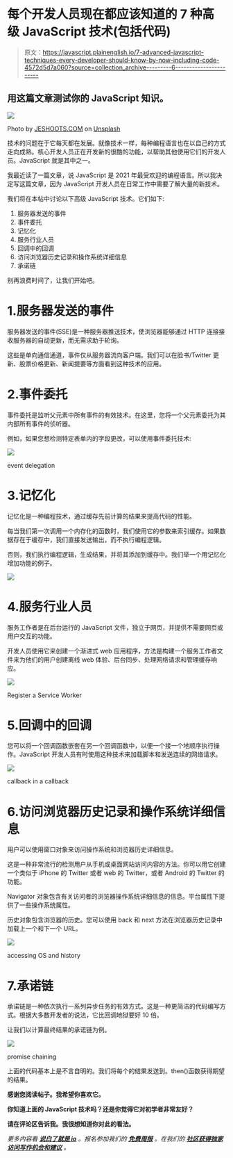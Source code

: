# 每个开发人员现在都应该知道的 7 种高级 JavaScript 技术(包括代码)

> 原文：<https://javascript.plainenglish.io/7-advanced-javascript-techniques-every-developer-should-know-by-now-including-code-4572d5d7a060?source=collection_archive---------6----------------------->

## 用这篇文章测试你的 JavaScript 知识。

![](img/1f10df184de3abefe5d6e89a6e8341e5.png)

Photo by [JESHOOTS.COM](https://unsplash.com/@jeshoots?utm_source=unsplash&utm_medium=referral&utm_content=creditCopyText) on [Unsplash](https://unsplash.com/s/photos/productive?utm_source=unsplash&utm_medium=referral&utm_content=creditCopyText)

技术的问题在于它每天都在发展。就像技术一样，每种编程语言也在以自己的方式走向成熟。核心开发人员正在开发新的很酷的功能，以帮助其他使用它们的开发人员。JavaScript 就是其中之一。

我最近读了一篇文章，说 JavaScript 是 2021 年最受欢迎的编程语言。所以我决定写这篇文章，因为 JavaScript 开发人员在日常工作中需要了解大量的新技术。

我们将在本帖中讨论以下高级 JavaScript 技术。它们如下:

1.  服务器发送的事件
2.  事件委托
3.  记忆化
4.  服务行业人员
5.  回调中的回调
6.  访问浏览器历史记录和操作系统详细信息
7.  承诺链

别再浪费时间了，让我们开始吧。

# 1.服务器发送的事件

服务器发送的事件(SSE)是一种服务器推送技术，使浏览器能够通过 HTTP 连接接收服务器的自动更新，而无需求助于轮询。

这些是单向通信通道，事件仅从服务器流向客户端。我们可以在脸书/Twitter 更新、股票价格更新、新闻提要等方面看到这种技术的应用。

# 2.事件委托

事件委托是监听父元素中所有事件的有效技术。在这里，您将一个父元素委托为其内部所有事件的侦听器。

例如，如果您想检测特定表单内的字段更改，可以使用事件委托技术:

![](img/b26d81d8fdbc2a5b91d2e1431c265cc5.png)

event delegation

# 3.记忆化

记忆化是一种编程技术，通过缓存先前计算的结果来提高代码的性能。

每当我们第一次调用一个内存化的函数时，我们使用它的参数来索引缓存。如果数据存在于缓存中，我们直接发送输出，而不执行编程逻辑。

否则，我们执行编程逻辑，生成结果，并将其添加到缓存中。我们举一个用记忆化增加功能的例子。

![](img/0465de8735c1bb45d15beb19ffdcae64.png)

# 4.服务行业人员

服务工作者是在后台运行的 JavaScript 文件，独立于网页，并提供不需要网页或用户交互的功能。

开发人员使用它来创建一个渐进式 web 应用程序，方法是构建一个服务工作者文件来为他们的用户创建离线 web 体验、后台同步、处理网络请求和管理缓存响应。

![](img/0ea2a5829b58a7db27c2235eeb7dff91.png)

Register a Service Worker

# 5.回调中的回调

您可以将一个回调函数嵌套在另一个回调函数中，以便一个接一个地顺序执行操作。JavaScript 开发人员有时使用这种技术来加载脚本和发送连续的网络请求。

![](img/420c6490f78d099df66a860fc1942602.png)

callback in a callback

# 6.访问浏览器历史记录和操作系统详细信息

用户可以使用窗口对象来访问操作系统和浏览器历史详细信息。

这是一种非常流行的检测用户从手机或桌面网站访问内容的方法。你可以用它创建一个类似于 iPhone 的 Twitter 或者 web 的 Twitter，或者 Android 的 Twitter 的功能。

Navigator 对象包含有关访问者的浏览器操作系统详细信息的信息。平台属性下提供了一些操作系统属性。

历史对象包含浏览器的历史。您可以使用 back 和 next 方法在浏览器历史记录中加载上一个和下一个 URL。

![](img/f6d0ffe3c8e0dafd7425ca574d8fef68.png)

accessing OS and history

# 7.承诺链

承诺链是一种依次执行一系列异步任务的有效方式。这是一种更简洁的代码编写方式。根据大多数开发者的说法，它比回调地狱要好 10 倍。

让我们以计算最终结果的承诺链为例。

![](img/c5a24bc38faf88e4224bd5ec2e9c13f1.png)

promise chaining

上面的代码基本上是不言自明的。我们将每个的结果发送到。then()函数获得期望的结果。

**感谢您阅读帖子。我希望你喜欢它。**

**你知道上面的 JavaScript 技术吗？还是你觉得它对初学者非常友好？**

**请在评论区告诉我。我很想知道你对此的看法。**

*更多内容看* [***说白了就是 io***](http://plainenglish.io/) *。报名参加我们的* [***免费周报***](http://newsletter.plainenglish.io/) *。在我们的* [***社区获得独家访问写作机会和建议***](https://discord.gg/GtDtUAvyhW) *。*